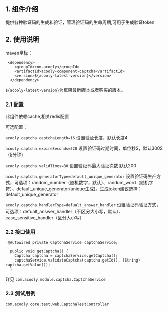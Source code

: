 <!-- title: 验证码组件 -->
<!-- type: app -->
<!-- author: shuijing -->
<!-- date: 2019-10-28 -->
## 1. 组件介绍

提供各种验证码的生成和验证，管理验证码的生命周期,可用于生成验证token

## 2. 使用说明

maven坐标：

     <dependency>
        <groupId>com.acooly</groupId>
        <artifactId>acooly-component-captcha</artifactId>
        <version>${acooly-latest-version}</version>
      </dependency>

`${acooly-latest-version}`为框架最新版本或者购买的版本。

### 2.1 配置

此组件依赖cache,相关redis配置

可选配置：

`acooly.captcha.captchaLength=16` 设置验证长度，默认长度4

`acooly.captcha.expireSeconds=320` 设置验证码过期时间，单位秒S，默认300S（5分钟）

`acooly.captcha.validTimes=30`  设置验证码最大验证次数 默认200

`acooly.captcha.generatorType=default_unique_generator` 设置验证码生产方式，可选项：random_number（随机数字，默认）、random_word（随机字符）、default_unique_generator(unique生成)。生成token建议选择：default_unique_generator

`acooly.captcha.handlerType=defualt_answer_handler`  设置验证码验证方式，可选项：defualt_answer_handler（不区分大小写，默认）、case_sensitive_handler（区分大小写）

### 2.2 接口使用


     @Autowired private CaptchaService captchaService;
    
      public void getCaptcha() {
        Captcha captcha = captchaService.getCaptcha();
        captchaService.validateCaptcha(captcha.getId(), (String) captcha.getValue());
      }


详见 `com.acooly.module.captcha.CaptchaService`

### 2.3 测试用例

`com.acooly.core.test.web.CaptchaTestController`